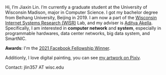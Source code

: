 Hi, I’m Jiaxin Lin. I’m currently a graduate student at the University of Wisconsin Madison, major in Computer Science. I got my bachelor degree from Beihang University, Beijing in 2019. I am now a part of the [Wisconsin Internet Systems Research (WISR)](http://wisr.cs.wisc.edu/) Lab, and my adviser is [Aditya Akella](http://pages.cs.wisc.edu/~akella/). Specifically, I am interested in **computer network** and **system**, especially in programmable hardwares, data center networks, big data system, and SmartNIC.

**Awards**: I'm the [2021 Facebook Fellowship Winner](https://research.fb.com/fellows/lin-jiaxin/).

Additionly, I love digital painting, you can see [my artwork on Pixiv](#section-artwork).

Contact: jlin357 AT wisc.edu
